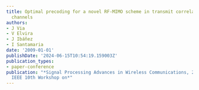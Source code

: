 ```yaml
---
title: Optimal precoding for a novel RF-MIMO scheme in transmit correlated Rayleigh
  channels
authors:
- J Via
- V Elvira
- J Ibáñez
- I Santamaria
date: '2009-01-01'
publishDate: '2024-06-15T10:54:19.159003Z'
publication_types:
- paper-conference
publication: "*Signal Processing Advances in Wireless Communications, 2009. SPAWC'09.
  IEEE 10th Workshop on*"
---
```

